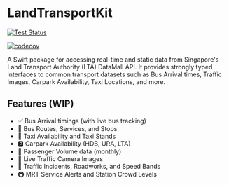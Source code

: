 # LandTransportKit

[![Test Status](https://github.com/stuartbreckenridge/LandTransportKit/actions/workflows/build.yml/badge.svg)](https://github.com/stuartbreckenridge/LandTransportKit/actions/workflows/build.yml)

[![codecov](https://codecov.io/github/stuartbreckenridge/LandTransportKit/branch/main/graph/badge.svg?token=NW40O25ANG)](https://codecov.io/github/stuartbreckenridge/LandTransportKit)



A Swift package for accessing real-time and static data from Singapore's Land Transport Authority (LTA) DataMall API. It provides strongly typed interfaces to common transport datasets such as Bus Arrival times, Traffic Images, Carpark Availability, Taxi Locations, and more.

## Features (WIP)

- ✅ Bus Arrival timings (with live bus tracking)
- 🚏 Bus Routes, Services, and Stops
- 🚖 Taxi Availability and Taxi Stands
- 🅿️ Carpark Availability (HDB, URA, LTA)
- 🚌 Passenger Volume data (monthly)
- 📸 Live Traffic Camera Images
- 🚧 Traffic Incidents, Roadworks, and Speed Bands
- 🚇 MRT Service Alerts and Station Crowd Levels
